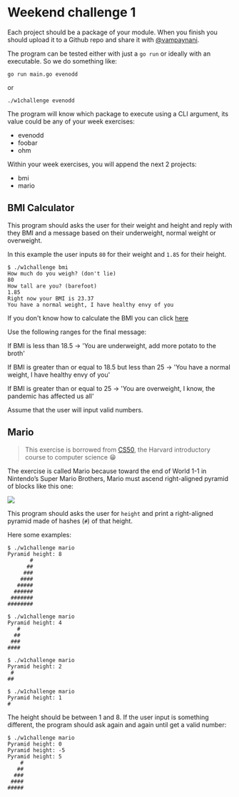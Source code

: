 # Weekend challenge 1

Each project should be a package of your module. When you finish you should upload it to a Github repo and share it with [@vampaynani](https://github.com/vampaynani).

The program can be tested either with just a `go run` or ideally with an executable. So we do something like:
```shell
go run main.go evenodd
```
or
```shell
./w1challenge evenodd
```

The program will know which package to execute using a CLI argument, its value could be any of your week exercises:
- evenodd
- foobar
- ohm

Within your week exercises, you will append the next 2 projects:
- bmi
- mario

## BMI Calculator

This program should asks the user for their weight and height and reply with they BMI and a message based on their underweight, normal weight or overweight.

In this example the user inputs `80` for their weight and `1.85` for their height.

```shell
$ ./w1challenge bmi
How much do you weigh? (don't lie)
80
How tall are you? (barefoot)
1.85
Right now your BMI is 23.37
You have a normal weight, I have healthy envy of you
```

If you don't know how to calculate the BMI you can click [here](http://letmegooglethat.com/?q=bmi+formula)

Use the following ranges for the final message:

If BMI is less than 18.5
-> 'You are underweight, add more potato to the broth'

If BMI is greater than or equal to 18.5 but less than 25
-> 'You have a normal weight, I have healthy envy of you'

If BMI is greater than or equal to 25
-> 'You are overweight, I know, the pandemic has affected us all'

Assume that the user will input valid numbers.

## Mario

> This exercise is borrowed from [CS50](https://cs50.harvard.edu/x/2020/), the Harvard introductory course to computer science 😁

The exercise is called Mario because toward the end of World 1-1 in Nintendo’s Super Mario Brothers, Mario must ascend right-aligned pyramid of blocks like this one:

![](https://cs50.harvard.edu/x/2020/psets/1/mario/less/pyramid.png)

This program should asks the user for `height` and print a right-aligned pyramid made of hashes (`#`) of that height.

Here some examples:

```
$ ./w1challenge mario
Pyramid height: 8
       #
      ##
     ###
    ####
   #####
  ######
 #######
########
```

```
$ ./w1challenge mario
Pyramid height: 4
   #
  ##
 ###
####
```

```
$ ./w1challenge mario
Pyramid height: 2
 #
##
```

```
$ ./w1challenge mario
Pyramid height: 1
#
```

The height should be between 1 and 8. If the user input is something different, the program should ask again and again until get a valid number:

```
$ ./w1challenge mario
Pyramid height: 0
Pyramid height: -5
Pyramid height: 5
    #
   ##
  ###
 ####
#####
```